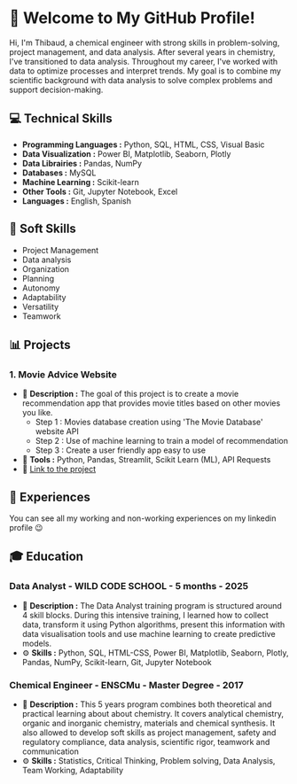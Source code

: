 # 👋 Welcome to My GitHub Profile!

Hi, I'm Thibaud, a chemical engineer with strong skills in problem-solving, project management, and data analysis. 
After several years in chemistry, I've transitioned to data analysis. Throughout my career, I've worked with data to optimize processes and interpret trends. 
My goal is to combine my scientific background with data analysis to solve complex problems and support decision-making.

## 💻 Technical Skills

- **Programming Languages :** Python, SQL, HTML, CSS, Visual Basic
- **Data Visualization :** Power BI, Matplotlib, Seaborn, Plotly
- **Data Librairies :** Pandas, NumPy
- **Databases :** MySQL 
- **Machine Learning :** Scikit-learn
- **Other Tools :** Git, Jupyter Notebook, Excel
- **Languages :** English, Spanish 

## 🤝 Soft Skills

- Project Management
- Data analysis
- Organization
- Planning
- Autonomy
- Adaptability
- Versatility
- Teamwork

## 📊 Projects

### 1. Movie Advice Website

- 📄 **Description :** The goal of this project is to create a movie recommendation app that provides movie titles based on other movies you like.
  -  Step 1 : Movies database creation using 'The Movie Database' website API
  -  Step 2 : Use of machine learning to train a model of recommendation
  -  Step 3 : Create a user friendly app easy to use
- 🔧 **Tools :** Python, Pandas, Streamlit, Scikit Learn (ML), API Requests
- 🌟 [Link to the project](https://github.com/Thibaud-TR/Movie_advice)

## 💼 Experiences

You can see all my working and non-working experiences on my linkedin profile 😉

## 🎓 Education 

### Data Analyst - WILD CODE SCHOOL - 5 months - 2025

- 📄 **Description :** The Data Analyst training program is structured around 4 skill blocks. During this intensive training, I learned how to collect data, transform it using Python algorithms, present this information with data visualisation tools and use machine learning to create predictive models.
- ⚙ **Skills :** Python, SQL, HTML-CSS, Power BI, Matplotlib, Seaborn, Plotly, Pandas, NumPy, Scikit-learn, Git, Jupyter Notebook

### Chemical Engineer - ENSCMu - Master Degree - 2017

- 📄 **Description :** This 5 years program combines both theoretical and practical learning about about chemistry. It covers analytical chemistry, organic and inorganic chemistry, materials and chemical synthesis. It also allowed to develop soft skills as project management, safety and regulatory compliance, data analysis, scientific rigor, teamwork and communication
- ⚙ **Skills :** Statistics, Critical Thinking, Problem solving, Data Analysis, Team Working, Adaptability



<!---
Thibaud-TR/Thibaud-TR is a ✨ special ✨ repository because its `README.md` (this file) appears on your GitHub profile.
You can click the Preview link to take a look at your changes.
--->
